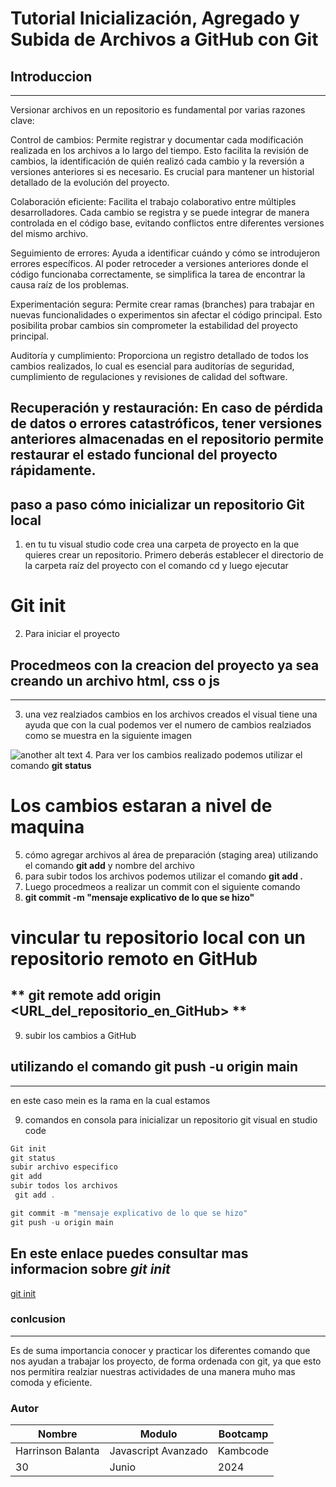 # Tutorial Inicialización, Agregado y Subida de Archivos a GitHub con Git
## Introduccion
---
Versionar archivos en un repositorio es fundamental por varias razones clave:

Control de cambios: Permite registrar y documentar cada modificación realizada en los archivos a lo largo del tiempo. Esto facilita la revisión de cambios, la identificación de quién realizó cada cambio y la reversión a versiones anteriores si es necesario. Es crucial para mantener un historial detallado de la evolución del proyecto.

Colaboración eficiente: Facilita el trabajo colaborativo entre múltiples desarrolladores. Cada cambio se registra y se puede integrar de manera controlada en el código base, evitando conflictos entre diferentes versiones del mismo archivo.

Seguimiento de errores: Ayuda a identificar cuándo y cómo se introdujeron errores específicos. Al poder retroceder a versiones anteriores donde el código funcionaba correctamente, se simplifica la tarea de encontrar la causa raíz de los problemas.

Experimentación segura: Permite crear ramas (branches) para trabajar en nuevas funcionalidades o experimentos sin afectar el código principal. Esto posibilita probar cambios sin comprometer la estabilidad del proyecto principal.

Auditoría y cumplimiento: Proporciona un registro detallado de todos los cambios realizados, lo cual es esencial para auditorías de seguridad, cumplimiento de regulaciones y revisiones de calidad del software.

Recuperación y restauración: En caso de pérdida de datos o errores catastróficos, tener versiones anteriores almacenadas en el repositorio permite restaurar el estado funcional del proyecto rápidamente.
---
##  paso a paso cómo inicializar un repositorio Git local

1. en tu tu visual studio code crea una carpeta de proyecto en la que quieres crear un repositorio. Primero deberás establecer el directorio de la carpeta raíz del proyecto con el comando cd y luego ejecutar 
# Git init
2. Para iniciar el proyecto
## Procedmeos con la creacion del proyecto ya sea creando un archivo html, css o js
---
3. una vez realziados cambios en los archivos creados el visual tiene una ayuda que con la cual podemos ver el numero de cambios realziados como se muestra en la siguiente imagen

<!-- Imamagen de ayuda de visual para ver cambios -->
![another alt text](cambios_realizados)
4. Para ver los cambios realizado podemos utilizar el comando **git status**
# Los cambios estaran a nivel de maquina
5. cómo agregar archivos al área de preparación (staging area) utilizando el comando **git add** y nombre del archivo
6. para subir todos los archivos podemos utilizar el comando
**git add .**
7. Luego procedmeos a realizar un commit con el siguiente comando
8. **git commit -m "mensaje explicativo de lo que se hizo"**
# vincular tu repositorio local con un repositorio remoto en GitHub
## ** git remote add origin <URL_del_repositorio_en_GitHub> **

9. subir los cambios a GitHub
## utilizando el comando git push -u origin main
---
en este caso mein es la rama en la cual estamos

9. comandos en consola para inicializar un repositorio git visual en studio code
<!-- CODIGO -->
```javascript
Git init
git status
subir archivo especifico
git add 
subir todos los archivos
 git add .

git commit -m "mensaje explicativo de lo que se hizo"
git push -u origin main
```

## En este enlace puedes consultar mas informacion sobre *git init*

<!-- LINKS -->
[git init](https://www.atlassian.com/es/git/tutorials/setting-up-a-repository/git-init "git init")

### conlcusion
---
Es de suma importancia conocer y practicar los diferentes comando que nos ayudan a trabajar los proyecto, de forma ordenada con git, ya que esto nos permitira realziar nuestras actividades de una manera muho mas comoda y eficiente.

### Autor
| Nombre | Modulo |  Bootcamp |
| -------- | ------ | -------- |
| Harrinson Balanta   |Javascript Avanzado   | Kambcode        |
|30      | Junio   | 2024       |



